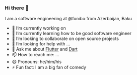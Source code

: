 ### Hi there 👋

I am a software engineering at @fonibo from Azerbaijan, Baku 

- 🔭 I’m currently working on []()
- 🌱 I’m currently learning how to be good software engineer
- 👯 I’m looking to collaborate on open source projects
- 🤔 I’m looking for help with ...
- 💬 Ask me about [Flutter]() and [Dart]()
- 📫 How to reach me: ...
- 😄 Pronouns: he/him/his
- ⚡ Fun fact: I am a big fan of comedy

